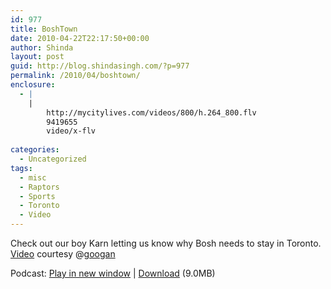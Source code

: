 ```yaml
---
id: 977
title: BoshTown
date: 2010-04-22T22:17:50+00:00
author: Shinda
layout: post
guid: http://blog.shindasingh.com/?p=977
permalink: /2010/04/boshtown/
enclosure:
  - |
    |
        http://mycitylives.com/videos/800/h.264_800.flv
        9419655
        video/x-flv
        
categories:
  - Uncategorized
tags:
  - misc
  - Raptors
  - Sports
  - Toronto
  - Video
---
```

Check out our boy Karn letting us know why Bosh needs to stay in Toronto. [Video](http://mycitylives.com/#/videos/800) courtesy @[goo](http://twitter.com/Googz_Raptors/)[gan](http://twitter.com/Googz_Raptors/)

<p style="text-align: center;">
</p>

<p class="powerpress_links powerpress_links_flv">
  Podcast: <a href="http://mycitylives.com/videos/800/h.264_800.flv" class="powerpress_link_pinw" target="_blank" title="Play in new window" onclick="return powerpress_pinw('http://blog.shindasingh.com/?powerpress_pinw=977-podcast');" rel="nofollow">Play in new window</a> | <a href="http://mycitylives.com/videos/800/h.264_800.flv" class="powerpress_link_d" title="Download" rel="nofollow" download="h.264_800.flv">Download</a> (9.0MB)
</p>

<!--powerpress_player-->